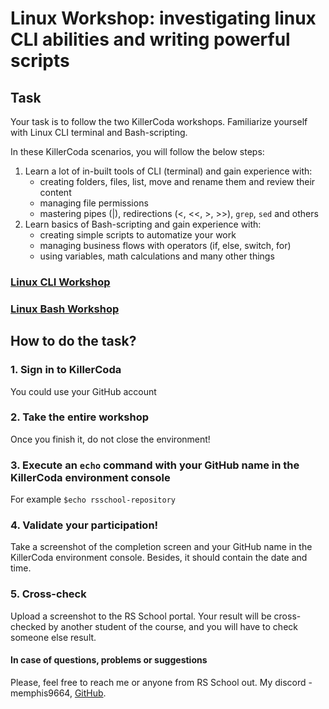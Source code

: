 # Linux Workshop: investigating linux CLI abilities and writing powerful scripts
## Task

Your task is to follow the two KillerCoda workshops. Familiarize yourself with Linux CLI terminal 
and Bash-scripting.

In these KillerCoda scenarios, you will follow the below steps:

1. Learn a lot of in-built tools of CLI (terminal) and gain experience with:
   - creating folders, files, list, move and rename them and review their content
   - managing file permissions
   - mastering pipes (|), redirections (<, <<, >, >>), `grep`, `sed` and others
2. Learn basics of Bash-scripting and gain experience with:
   - creating simple scripts to automatize your work
   - managing business flows with operators (if, else, switch, for)
   - using variables, math calculations and many other things

### [Linux CLI Workshop](https://killercoda.com/rsschool/course/modules/linux-cli-workshop)

### [Linux Bash Workshop](https://killercoda.com/rsschool/course/modules/linux-bash-workshop)

## How to do the task?
### 1. Sign in to KillerCoda 
You could use your GitHub account
### 2. Take the entire workshop
Once you finish it, do not close the environment!
### 3. Execute an `echo` command with your GitHub name in the KillerCoda environment console 
For example `$echo rsschool-repository`
### 4. Validate your participation!
Take a screenshot of the completion screen  and your GitHub name in the KillerCoda environment console. Besides, it should contain the date and time.
### 5. Cross-check
Upload a screenshot to the RS School portal. Your result will be cross-checked by another student of the course, and you will have to check someone else result.

#### In case of questions, problems or suggestions

Please, feel free to reach me or anyone from RS School out. My discord - memphis9664, [GitHub](https://github.com/memphis35).